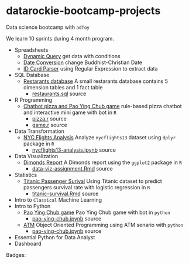 # datarockie-bootcamp-projects

Data science bootcamp with `adToy`

We learn 10 sprints during 4 month program.

- Spreadsheets
  - [Dynamic Query](https://docs.google.com/spreadsheets/d/1V8t3j6Nt2un45pFngGTcg_5G0NgducTSqyT-y1gDhEo/edit#gid=1981431105) get data with conditions
  - [Date Conversion](https://docs.google.com/spreadsheets/d/1V8t3j6Nt2un45pFngGTcg_5G0NgducTSqyT-y1gDhEo/edit#gid=1656509133) change Buddhist-Christian Date
  - [ID Card Parser](https://docs.google.com/spreadsheets/d/1V8t3j6Nt2un45pFngGTcg_5G0NgducTSqyT-y1gDhEo/edit#gid=2014543270) using Regular Expression to extract data
- SQL Database
  - [Restarants database](https://replit.com/@KaewT/SQLhomeworkbatch6#main.sql) A small restarants database contains 5 dimension tables and 1 fact table
    - [restaurants.sql](sql/restaurants.sql) source
- R Programming
  - [Chatbot pizza and Pao Ying Chub game](https://replit.com/@KaewT/Batch06ChatbotPizzaAndPaoYingChub#main.r) rule-based pizza chatbot and interactive mini game with bot in `R`
    - [pizza.r](r/pizza.r) source
    - [game.r](r/game.r) source
- Data Transformation
  - [NYC Flights Analysis](https://datalore.jetbrains.com/view/notebook/L3LRtfSLFgXlupOhmupciF) Analyze `nycflights13` dataset using `dplyr` package in `R`
    - [nycflights13-analysis.ipynb](data-transformation/nycflights13-analysis.ipynb) source
- Data Visualization
  - [Dimonds Report](data-visualization/data-viz-assignment.pdf) A Dimonds report using the `ggplot2` package in `R`
    - [data-viz-assignment.Rmd](data-visualization/data-viz-assignment.Rmd) source
- Statistics
  - [Titanic Passenger Surival](essential-statistics/titanic-survival.pdf) Using Titanic dataset to predict passengers survival rate with logistic regression in `R`
    - [titanic-survival.Rmd](essential-statistics/titanic-survival.Rmd) source
- Intro to `Classical` Machine Learning
- Intro to Python
  - [Pao Ying Chub game](https://datalore.jetbrains.com/view/notebook/eWffNaN9SB88BfN8AqgXDj) Pao Ying Chub game with bot in `python`
    - [pao-ying-chub.ipynb](python/pao-ying-chub.ipynb) source
  - [ATM](https://datalore.jetbrains.com/view/notebook/oZNNGtHNsp4vcBQ0b7ITID) Object Oriented Programming using ATM senario with `python`
    - [pao-ying-chub.ipynb](python/atm.ipynb) source
- Essential Python for Data Analyst
- Dashboard

Badges:
